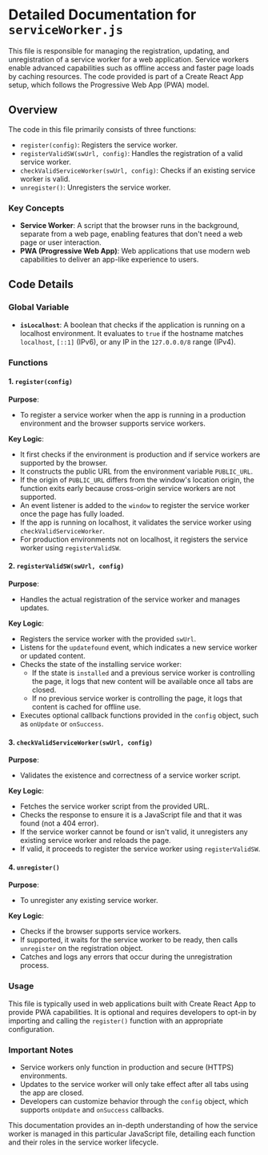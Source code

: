 # Detailed Documentation for `serviceWorker.js`

This file is responsible for managing the registration, updating, and unregistration of a service worker for a web application. Service workers enable advanced capabilities such as offline access and faster page loads by caching resources. The code provided is part of a Create React App setup, which follows the Progressive Web App (PWA) model.

## Overview

The code in this file primarily consists of three functions:
- `register(config)`: Registers the service worker.
- `registerValidSW(swUrl, config)`: Handles the registration of a valid service worker.
- `checkValidServiceWorker(swUrl, config)`: Checks if an existing service worker is valid.
- `unregister()`: Unregisters the service worker.

### Key Concepts

- **Service Worker**: A script that the browser runs in the background, separate from a web page, enabling features that don't need a web page or user interaction.
- **PWA (Progressive Web App)**: Web applications that use modern web capabilities to deliver an app-like experience to users.

## Code Details

### Global Variable

- **`isLocalhost`**: A boolean that checks if the application is running on a localhost environment. It evaluates to `true` if the hostname matches `localhost`, `[::1]` (IPv6), or any IP in the `127.0.0.0/8` range (IPv4).

### Functions

#### 1. `register(config)`

**Purpose**: 
- To register a service worker when the app is running in a production environment and the browser supports service workers.

**Key Logic**:
- It first checks if the environment is production and if service workers are supported by the browser.
- It constructs the public URL from the environment variable `PUBLIC_URL`.
- If the origin of `PUBLIC_URL` differs from the window's location origin, the function exits early because cross-origin service workers are not supported.
- An event listener is added to the `window` to register the service worker once the page has fully loaded.
- If the app is running on localhost, it validates the service worker using `checkValidServiceWorker`.
- For production environments not on localhost, it registers the service worker using `registerValidSW`.

#### 2. `registerValidSW(swUrl, config)`

**Purpose**: 
- Handles the actual registration of the service worker and manages updates.

**Key Logic**:
- Registers the service worker with the provided `swUrl`.
- Listens for the `updatefound` event, which indicates a new service worker or updated content.
- Checks the state of the installing service worker:
  - If the state is `installed` and a previous service worker is controlling the page, it logs that new content will be available once all tabs are closed.
  - If no previous service worker is controlling the page, it logs that content is cached for offline use.
- Executes optional callback functions provided in the `config` object, such as `onUpdate` or `onSuccess`.

#### 3. `checkValidServiceWorker(swUrl, config)`

**Purpose**: 
- Validates the existence and correctness of a service worker script.

**Key Logic**:
- Fetches the service worker script from the provided URL.
- Checks the response to ensure it is a JavaScript file and that it was found (not a 404 error).
- If the service worker cannot be found or isn't valid, it unregisters any existing service worker and reloads the page.
- If valid, it proceeds to register the service worker using `registerValidSW`.

#### 4. `unregister()`

**Purpose**: 
- To unregister any existing service worker.

**Key Logic**:
- Checks if the browser supports service workers.
- If supported, it waits for the service worker to be ready, then calls `unregister` on the registration object.
- Catches and logs any errors that occur during the unregistration process.

### Usage

This file is typically used in web applications built with Create React App to provide PWA capabilities. It is optional and requires developers to opt-in by importing and calling the `register()` function with an appropriate configuration.

### Important Notes

- Service workers only function in production and secure (HTTPS) environments.
- Updates to the service worker will only take effect after all tabs using the app are closed.
- Developers can customize behavior through the `config` object, which supports `onUpdate` and `onSuccess` callbacks.

This documentation provides an in-depth understanding of how the service worker is managed in this particular JavaScript file, detailing each function and their roles in the service worker lifecycle.
